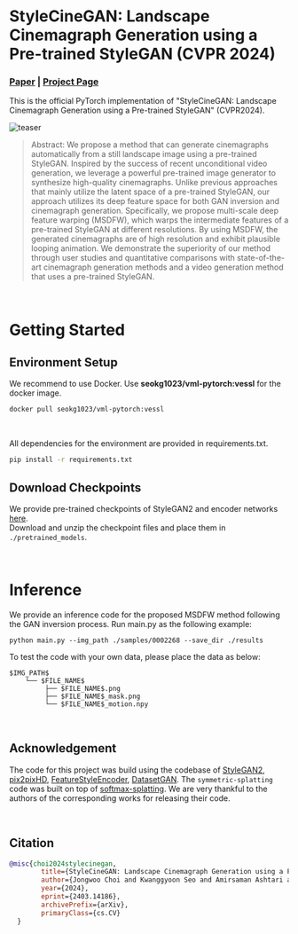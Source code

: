 # StyleCineGAN: Landscape Cinemagraph Generation using a Pre-trained StyleGAN (CVPR 2024)

### [**Paper**](https://arxiv.org/abs/2403.14186) | [**Project Page**](https://jeolpyeoni.github.io/stylecinegan_project/)

This is the official PyTorch implementation of "StyleCineGAN: Landscape Cinemagraph Generation using a Pre-trained StyleGAN" (CVPR2024).

![teaser](teaser/teaser.gif)
> Abstract: We propose a method that can generate cinemagraphs automatically from a still landscape image using a pre-trained StyleGAN. Inspired by the success of recent unconditional video generation, we leverage a powerful pre-trained image generator to synthesize high-quality cinemagraphs. Unlike previous approaches that mainly utilize the latent space of a pre-trained StyleGAN, our approach utilizes its deep feature space for both GAN inversion and cinemagraph generation. Specifically, we propose multi-scale deep feature warping (MSDFW), which warps the intermediate features of a pre-trained StyleGAN at different resolutions. By using MSDFW, the generated cinemagraphs are of high resolution and exhibit plausible looping animation. We demonstrate the superiority of our method through user studies and quantitative comparisons with state-of-the-art cinemagraph generation methods and a video generation method that uses a pre-trained StyleGAN.

<br>

# Getting Started


## Environment Setup
We recommend to use Docker. Use **seokg1023/vml-pytorch:vessl** for the docker image. 
```bash
docker pull seokg1023/vml-pytorch:vessl
```
<br>

All dependencies for the environment are provided in requirements.txt.
```bash
pip install -r requirements.txt
```

## Download Checkpoints
We provide pre-trained checkpoints of StyleGAN2 and encoder networks [here](https://drive.google.com/drive/folders/1Dkwj5mJOZlkan4U-gdQt6M_JbZXvzFAD?usp=sharing).
<br>Download and unzip the checkpoint files and place them in `./pretrained_models`.

<br>

# Inference
We provide an inference code for the proposed MSDFW method following the GAN inversion process.
Run main.py as the following example:

```
python main.py --img_path ./samples/0002268 --save_dir ./results
```

To test the code with your own data, please place the data as below:
```
$IMG_PATH$
    └── $FILE_NAME$
         ├── $FILE_NAME$.png
         ├── $FILE_NAME$_mask.png
         └── $FILE_NAME$_motion.npy
```
   


<br>

## Acknowledgement
The code for this project was build using the codebase of [StyleGAN2](https://github.com/rosinality/stylegan2-pytorch), [pix2pixHD](https://github.com/NVIDIA/pix2pixHD), [FeatureStyleEncoder](https://github.com/InterDigitalInc/FeatureStyleEncoder), [DatasetGAN](https://github.com/nv-tlabs/datasetGAN_release). The `symmetric-splatting` code was built on top of [softmax-splatting](https://github.com/sniklaus/softmax-splatting). We are very thankful to the authors of the corresponding works for releasing their code.

<br>

## Citation
``` bibtex
@misc{choi2024stylecinegan,
        title={StyleCineGAN: Landscape Cinemagraph Generation using a Pre-trained StyleGAN}, 
        author={Jongwoo Choi and Kwanggyoon Seo and Amirsaman Ashtari and Junyong Noh},
        year={2024},
        eprint={2403.14186},
        archivePrefix={arXiv},
        primaryClass={cs.CV}
  }
```
